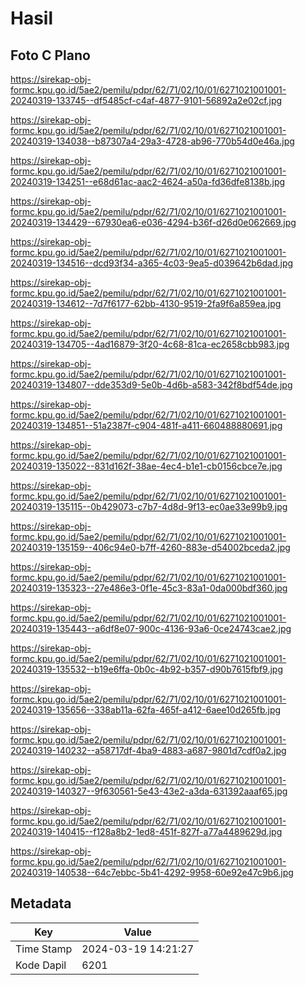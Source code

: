 # Hasil

## Foto C Plano

https://sirekap-obj-formc.kpu.go.id/5ae2/pemilu/pdpr/62/71/02/10/01/6271021001001-20240319-133745--df5485cf-c4af-4877-9101-56892a2e02cf.jpg

https://sirekap-obj-formc.kpu.go.id/5ae2/pemilu/pdpr/62/71/02/10/01/6271021001001-20240319-134038--b87307a4-29a3-4728-ab96-770b54d0e46a.jpg

https://sirekap-obj-formc.kpu.go.id/5ae2/pemilu/pdpr/62/71/02/10/01/6271021001001-20240319-134251--e68d61ac-aac2-4624-a50a-fd36dfe8138b.jpg

https://sirekap-obj-formc.kpu.go.id/5ae2/pemilu/pdpr/62/71/02/10/01/6271021001001-20240319-134429--67930ea6-e036-4294-b36f-d26d0e062669.jpg

https://sirekap-obj-formc.kpu.go.id/5ae2/pemilu/pdpr/62/71/02/10/01/6271021001001-20240319-134516--dcd93f34-a365-4c03-9ea5-d039642b6dad.jpg

https://sirekap-obj-formc.kpu.go.id/5ae2/pemilu/pdpr/62/71/02/10/01/6271021001001-20240319-134612--7d7f6177-62bb-4130-9519-2fa9f6a859ea.jpg

https://sirekap-obj-formc.kpu.go.id/5ae2/pemilu/pdpr/62/71/02/10/01/6271021001001-20240319-134705--4ad16879-3f20-4c68-81ca-ec2658cbb983.jpg

https://sirekap-obj-formc.kpu.go.id/5ae2/pemilu/pdpr/62/71/02/10/01/6271021001001-20240319-134807--dde353d9-5e0b-4d6b-a583-342f8bdf54de.jpg

https://sirekap-obj-formc.kpu.go.id/5ae2/pemilu/pdpr/62/71/02/10/01/6271021001001-20240319-134851--51a2387f-c904-481f-a411-660488880691.jpg

https://sirekap-obj-formc.kpu.go.id/5ae2/pemilu/pdpr/62/71/02/10/01/6271021001001-20240319-135022--831d162f-38ae-4ec4-b1e1-cb0156cbce7e.jpg

https://sirekap-obj-formc.kpu.go.id/5ae2/pemilu/pdpr/62/71/02/10/01/6271021001001-20240319-135115--0b429073-c7b7-4d8d-9f13-ec0ae33e99b9.jpg

https://sirekap-obj-formc.kpu.go.id/5ae2/pemilu/pdpr/62/71/02/10/01/6271021001001-20240319-135159--406c94e0-b7ff-4260-883e-d54002bceda2.jpg

https://sirekap-obj-formc.kpu.go.id/5ae2/pemilu/pdpr/62/71/02/10/01/6271021001001-20240319-135323--27e486e3-0f1e-45c3-83a1-0da000bdf360.jpg

https://sirekap-obj-formc.kpu.go.id/5ae2/pemilu/pdpr/62/71/02/10/01/6271021001001-20240319-135443--a6df8e07-900c-4136-93a6-0ce24743cae2.jpg

https://sirekap-obj-formc.kpu.go.id/5ae2/pemilu/pdpr/62/71/02/10/01/6271021001001-20240319-135532--b19e6ffa-0b0c-4b92-b357-d90b7615fbf9.jpg

https://sirekap-obj-formc.kpu.go.id/5ae2/pemilu/pdpr/62/71/02/10/01/6271021001001-20240319-135656--338ab11a-62fa-465f-a412-6aee10d265fb.jpg

https://sirekap-obj-formc.kpu.go.id/5ae2/pemilu/pdpr/62/71/02/10/01/6271021001001-20240319-140232--a58717df-4ba9-4883-a687-9801d7cdf0a2.jpg

https://sirekap-obj-formc.kpu.go.id/5ae2/pemilu/pdpr/62/71/02/10/01/6271021001001-20240319-140327--9f630561-5e43-43e2-a3da-631392aaaf65.jpg

https://sirekap-obj-formc.kpu.go.id/5ae2/pemilu/pdpr/62/71/02/10/01/6271021001001-20240319-140415--f128a8b2-1ed8-451f-827f-a77a4489629d.jpg

https://sirekap-obj-formc.kpu.go.id/5ae2/pemilu/pdpr/62/71/02/10/01/6271021001001-20240319-140538--64c7ebbc-5b41-4292-9958-60e92e47c9b6.jpg


## Metadata

| Key        | Value               |
| ---------- | ------------------- |
| Time Stamp | 2024-03-19 14:21:27 |
| Kode Dapil | 6201                |



